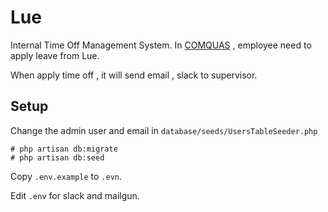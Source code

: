 # Lue

Internal Time Off Management System. In [COMQUAS](https://www.comquas.com) , employee need to apply leave from Lue.

When apply time off , it will send email , slack to supervisor.

## Setup

Change the admin user and email in `database/seeds/UsersTableSeeder.php`

```
# php artisan db:migrate
# php artisan db:seed
```

Copy `.env.example` to `.evn`.

Edit `.env` for slack and mailgun.